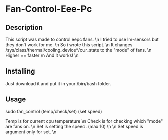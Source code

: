 # Fan-Control-Eee-Pc

## Description

This script was made to control eepc fans. \n
I tried to use lm-sensors but they don't work for me. \n
So i wrote this script. \n
It changes /sys/class/thermal/cooling_device*/cur_state to the "mode" of fans. \n
Higher == faster \n
And it works! \n

## Installing
Just download it and put it in your /bin/bash folder.

## Usage
sudo fan_control (temp/check/set) (set speed)

Temp is for current cpu temperature \n
Check is for checking which "mode" are fans on. \n
Set is setting the speed. (max 10) \n
\n
Set speed is argument only for set. \n
